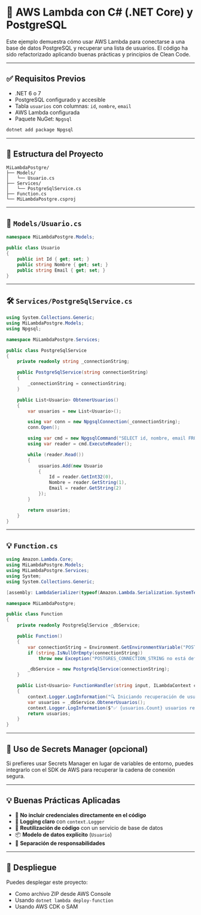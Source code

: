 
# 🐘 AWS Lambda con C# (.NET Core) y PostgreSQL

Este ejemplo demuestra cómo usar AWS Lambda para conectarse a una base de datos PostgreSQL y recuperar una lista de usuarios. El código ha sido refactorizado aplicando buenas prácticas y principios de Clean Code.

---

## ✅ Requisitos Previos

- .NET 6 o 7
- PostgreSQL configurado y accesible
- Tabla `usuarios` con columnas: `id`, `nombre`, `email`
- AWS Lambda configurada
- Paquete NuGet: `Npgsql`

```bash
dotnet add package Npgsql
```

---

## 📁 Estructura del Proyecto

```
MiLambdaPostgre/
├── Models/
│   └── Usuario.cs
├── Services/
│   └── PostgreSqlService.cs
├── Function.cs
└── MiLambdaPostgre.csproj
```

---

## 🧾 `Models/Usuario.cs`

```csharp
namespace MiLambdaPostgre.Models;

public class Usuario
{
    public int Id { get; set; }
    public string Nombre { get; set; }
    public string Email { get; set; }
}
```

---

## 🛠️ `Services/PostgreSqlService.cs`

```csharp
using System.Collections.Generic;
using MiLambdaPostgre.Models;
using Npgsql;

namespace MiLambdaPostgre.Services;

public class PostgreSqlService
{
    private readonly string _connectionString;

    public PostgreSqlService(string connectionString)
    {
        _connectionString = connectionString;
    }

    public List<Usuario> ObtenerUsuarios()
    {
        var usuarios = new List<Usuario>();

        using var conn = new NpgsqlConnection(_connectionString);
        conn.Open();

        using var cmd = new NpgsqlCommand("SELECT id, nombre, email FROM usuarios", conn);
        using var reader = cmd.ExecuteReader();

        while (reader.Read())
        {
            usuarios.Add(new Usuario
            {
                Id = reader.GetInt32(0),
                Nombre = reader.GetString(1),
                Email = reader.GetString(2)
            });
        }

        return usuarios;
    }
}
```

---

## 💡 `Function.cs`

```csharp
using Amazon.Lambda.Core;
using MiLambdaPostgre.Models;
using MiLambdaPostgre.Services;
using System;
using System.Collections.Generic;

[assembly: LambdaSerializer(typeof(Amazon.Lambda.Serialization.SystemTextJson.DefaultLambdaJsonSerializer))]

namespace MiLambdaPostgre;

public class Function
{
    private readonly PostgreSqlService _dbService;

    public Function()
    {
        var connectionString = Environment.GetEnvironmentVariable("POSTGRES_CONNECTION_STRING");
        if (string.IsNullOrEmpty(connectionString))
            throw new Exception("POSTGRES_CONNECTION_STRING no está definido en las variables de entorno");

        _dbService = new PostgreSqlService(connectionString);
    }

    public List<Usuario> FunctionHandler(string input, ILambdaContext context)
    {
        context.Logger.LogInformation("🔍 Iniciando recuperación de usuarios...");
        var usuarios = _dbService.ObtenerUsuarios();
        context.Logger.LogInformation($"✅ {usuarios.Count} usuarios recuperados.");
        return usuarios;
    }
}
```

---

## 🔐 Uso de Secrets Manager (opcional)

Si prefieres usar Secrets Manager en lugar de variables de entorno, puedes integrarlo con el SDK de AWS para recuperar la cadena de conexión segura.

---

## 💡 Buenas Prácticas Aplicadas

- 🔐 **No incluir credenciales directamente en el código**
- 💬 **Logging claro** con `context.Logger`
- 🔄 **Reutilización de código** con un servicio de base de datos
- 📦 **Modelo de datos explícito** (`Usuario`)
- 🧩 **Separación de responsabilidades**

---

## 🚀 Despliegue

Puedes desplegar este proyecto:

- Como archivo ZIP desde AWS Console
- Usando `dotnet lambda deploy-function`
- Usando AWS CDK o SAM

